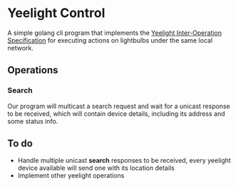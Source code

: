 # Yeelight Control
A simple golang cli program that implements the [Yeelight Inter-Operation Specification](https://www.yeelight.com/download/Yeelight_Inter-Operation_Spec.pdf) for executing actions on lightbulbs under the same local network.

## Operations
### Search
Our program will multicast a search request and wait for a unicast response to be received, which will contain device details, including its address and some status info.

## To do
* Handle multiple unicast **search** responses to be received, every yeelight device available will send one with its location details
* Implement other yeelight operations
